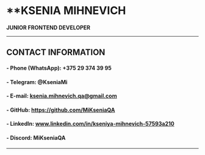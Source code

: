 # **KSENIA MIHNEVICH
**JUNIOR FRONTEND DEVELOPER**

***
## CONTACT INFORMATION
#### - Phone (WhatsApp): +375 29 374 39 95
#### - Telegram: @KseniaMi
#### - E-mail: ksenia.mihnevich.qa@gmail.com
#### - GitHub: https://github.com/MiKseniaQA
#### - LinkedIn: www.linkedin.com/in/kseniya-mihnevich-57593a210
#### - Discord: MiKseniaQA
***
